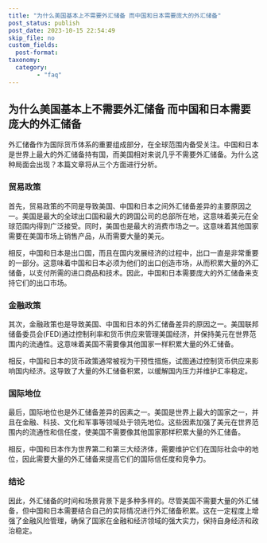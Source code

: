 ```yaml
---
title: "为什么美国基本上不需要外汇储备 而中国和日本需要庞大的外汇储备"
post_status: publish
post_date: 2023-10-15 22:54:49
skip_file: no
custom_fields: 
  post-format: 
taxonomy:
  category:
        - "faq"
---
```


## 为什么美国基本上不需要外汇储备 而中国和日本需要庞大的外汇储备

外汇储备作为国际货币体系的重要组成部分，在全球范围内备受关注。中国和日本是世界上最大的外汇储备持有国，而美国相对来说几乎不需要外汇储备。为什么这种局面会出现？本篇文章将从三个方面进行分析。

### 贸易政策

首先，贸易政策的不同是导致美国、中国和日本之间外汇储备差异的主要原因之一。美国是最大的全球出口国和最大的跨国公司的总部所在地，这意味着美元在全球范围内得到广泛接受。同时，美国也是最大的消费市场之一。这意味着其他国家需要在美国市场上销售产品，从而需要大量的美元。

相反，中国和日本是出口国，而且在国内发展经济的过程中，出口一直是非常重要的一部分。这意味着中国和日本必须为他们的出口创造市场，从而积累大量的外汇储备，以支付所需的进口商品和技术。因此，中国和日本需要庞大的外汇储备来支持它们的出口市场。

### 金融政策

其次，金融政策也是导致美国、中国和日本的外汇储备差异的原因之一。美国联邦储备委员会(FED)通过控制利率和货币供应来管理美国经济，并保持美元在世界范围内的流通性。这意味着美国不需要像其他国家一样积累大量的外汇储备。

相反，中国和日本的货币政策通常被视为干预性措施，试图通过控制货币供应来影响国内经济。这导致了大量的外汇储备积累，以缓解国内压力并维护汇率稳定。

### 国际地位

最后，国际地位也是外汇储备差异的因素之一。美国是世界上最大的国家之一，并且在金融、科技、文化和军事等领域处于领先地位。这些因素加强了美元在世界范围内的流通性和信任度，使美国不需要像其他国家那样积累大量的外汇储备。

相反，中国和日本作为世界第二和第三大经济体，需要维护它们在国际社会中的地位，因此需要大量的外汇储备来提高它们的国际信任度和竞争力。

### 结论

因此，外汇储备的时间和场景背景下是多种多样的。尽管美国不需要大量的外汇储备，但中国和日本需要结合自己的实际情况进行外汇储备积累。这在一定程度上增强了金融风险管理，确保了国家在金融和经济领域的强大实力，保持自身经济和政治稳定。
